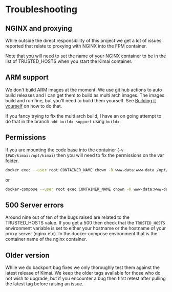 # Troubleshooting

## NGINX and proxying

While outside the direct responsibility of this project we get a lot of issues reported that relate to proxying with NGINX into the FPM container.

Note that you will need to set the name of your NGINX container to be in the list of TRUSTED_HOSTS when you start the Kimai container.

## ARM support

We don't build ARM images at the moment. We use git hub actions to auto build releases and I can get them to build as multi arch images. The images build and run fine, but you'll need to build them yourself. See [Building it yourself](https://tobybatch.github.io/kimai2/build.html#building-the-kimai-docker) on how to do that.

If you fancy trying to fix the multi arch build, I have an on going attempt to do that in the branch `add-buildx-support` using `buildx`

## Permissions

If you are mounting the code base into the container (`-v $PWD/kimai:/opt/kimai`) then you will need to fix the permissions on the var folder.

```bash
docker exec --user root CONTAINER_NAME chown -R www-data:www-data /opt/kimai/var
```

or

```bash
docker-compose --user root exec CONTAINER_NAME chown -R www-data:www-data /opt/kimai/var
```

## 500 Server errors

Around nine out of ten of the bugs raised are related to the TRUSTED_HOSTS value.  If you get a 500 then check that the `TRUSTED_HOSTS` environment variable is set to either your hostname or the hostname of your proxy server (nginx etc).  In the docker-compose environment that is the container name of the nginx container.

## Older version

While we do backport bug fixes we only thoroughly test them against the latest release of Kimai.  We keep the older tags available for those who do not wish to upgrade, but if you encounter a bug then first retest after pulling the latest tag
before raising an issue.
